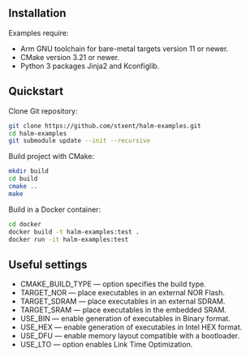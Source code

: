 Installation
------------

Examples require:

* Arm GNU toolchain for bare-metal targets version 11 or newer.
* CMake version 3.21 or newer.
* Python 3 packages Jinja2 and Kconfiglib.

Quickstart
----------

Clone Git repository:

```sh
git clone https://github.com/stxent/halm-examples.git
cd halm-examples
git submodule update --init --recursive
```

Build project with CMake:

```sh
mkdir build
cd build
cmake ..
make
```

Build in a Docker container:

```sh
cd docker
docker build -t halm-examples:test .
docker run -it halm-examples:test
```

Useful settings
---------------

* CMAKE_BUILD_TYPE — option specifies the build type.
* TARGET_NOR — place executables in an external NOR Flash.
* TARGET_SDRAM — place executables in an external SDRAM.
* TARGET_SRAM — place executables in the embedded SRAM.
* USE_BIN — enable generation of executables in Binary format.
* USE_HEX — enable generation of executables in Intel HEX format.
* USE_DFU — enable memory layout compatible with a bootloader.
* USE_LTO — option enables Link Time Optimization.
